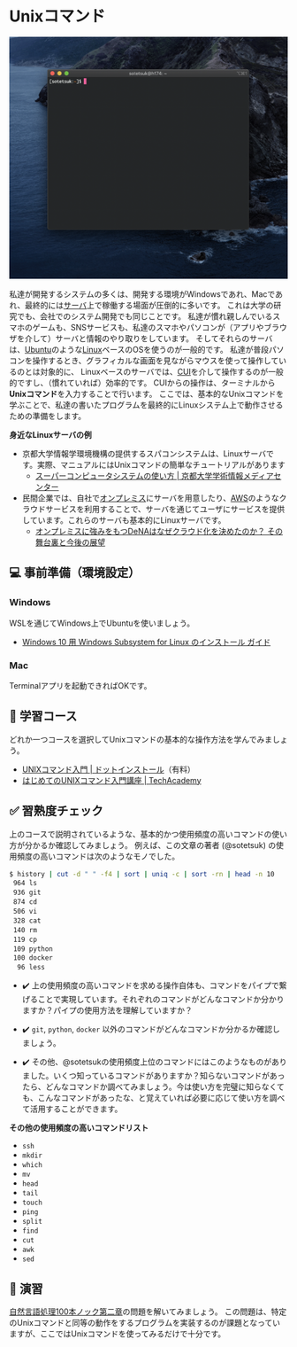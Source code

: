 # Unixコマンド

![terminal](/assets/terminal.png)

私達が開発するシステムの多くは、開発する環境がWindowsであれ、Macであれ、最終的には[サーバ](https://ja.wikipedia.org/wiki/%E3%82%B5%E3%83%BC%E3%83%90)上で稼働する場面が圧倒的に多いです。
これは大学の研究でも、会社でのシステム開発でも同じことです。
私達が慣れ親しんでいるスマホのゲームも、SNSサービスも、私達のスマホやパソコンが（アプリやブラウザを介して）サーバと情報のやり取りをしています。
そしてそれらのサーバは、[Ubuntu](https://ja.wikipedia.org/wiki/Ubuntu)のような[Linux](https://ja.wikipedia.org/wiki/Linux)ベースのOSを使うのが一般的です。
私達が普段パソコンを操作するとき、グラフィカルな画面を見ながらマウスを使って操作しているのとは対象的に、
Linuxベースのサーバでは、[CUI](https://ja.wikipedia.org/wiki/%E3%82%AD%E3%83%A3%E3%83%A9%E3%82%AF%E3%82%BF%E3%83%A6%E3%83%BC%E3%82%B6%E3%82%A4%E3%83%B3%E3%82%BF%E3%83%95%E3%82%A7%E3%83%BC%E3%82%B9)を介して操作するのが一般的ですし、（慣れていれば）効率的です。
CUIからの操作は、ターミナルから**Unixコマンド**を入力することで行います。
ここでは、基本的なUnixコマンドを学ぶことで、私達の書いたプログラムを最終的にLinuxシステム上で動作させるための準備をします。

**身近なLinuxサーバの例**

- 京都大学情報学環境機構の提供するスパコンシステムは、Linuxサーバです。実際、マニュアルにはUnixコマンドの簡単なチュートリアルがあります 
  - [スーパーコンピュータシステムの使い方 | 京都大学学術情報メディアセンター](https://web.kudpc.kyoto-u.ac.jp/manual/ja)
- 民間企業では、自社で[オンプレミス](https://ja.wikipedia.org/wiki/%E3%82%AA%E3%83%B3%E3%83%97%E3%83%AC%E3%83%9F%E3%82%B9#:~:text=%E3%82%AA%E3%83%B3%E3%83%97%E3%83%AC%E3%83%9F%E3%82%B9%EF%BC%88%E8%8B%B1%E8%AA%9E%3A%20on%2Dpremises,%E5%9E%8B%EF%BC%89%E3%81%A8%E3%82%82%E8%A8%B3%E3%81%95%E3%82%8C%E3%82%8B%E3%80%82)にサーバを用意したり、[AWS](https://aws.amazon.com/jp/)のようなクラウドサービスを利用することで、サーバを通じてユーザにサービスを提供しています。これらのサーバも基本的にLinuxサーバです。
  - [オンプレミスに強みをもつDeNAはなぜクラウド化を決めたのか？ その舞台裏と今後の展望](https://fullswing.dena.com/archives/2638)


## :computer: 事前準備（環境設定）

### Windows

WSLを通じてWindows上でUbuntuを使いましょう。

- [Windows 10 用 Windows Subsystem for Linux のインストール ガイド](https://docs.microsoft.com/ja-jp/windows/wsl/install-win10)

### Mac

Terminalアプリを起動できればOKです。

## :blue_book: 学習コース
どれか一つコースを選択してUnixコマンドの基本的な操作方法を学んでみましょう。

- [UNIXコマンド入門 | ドットインストール](https://dotinstall.com/lessons/basic_unix_v3)（有料）
- [はじめてのUNIXコマンド入門講座 | TechAcademy](https://www.youtube.com/watch?v=BLFPr2DsDys&list=PLjw-30bsJNVWvKT9G3n43GoeqOMmdweuQ)

## :white_check_mark: 習熟度チェック

上のコースで説明されているような、基本的かつ使用頻度の高いコマンドの使い方が分かるか確認してみましょう。
例えば、この文章の著者 (@sotetsuk) の使用頻度の高いコマンドは次のようなモノでした。

```sh
$ history | cut -d " " -f4 | sort | uniq -c | sort -rn | head -n 10
 964 ls
 936 git
 874 cd
 506 vi
 328 cat
 140 rm
 119 cp
 109 python
 100 docker
  96 less
```

- :heavy_check_mark: 上の使用頻度の高いコマンドを求める操作自体も、コマンドをパイプで繋げることで実現しています。それぞれのコマンドがどんなコマンドか分かりますか？パイプの使用方法を理解していますか？

- :heavy_check_mark: `git`, `python`, `docker` 以外のコマンドがどんなコマンドか分かるか確認しましょう。

- :heavy_check_mark: その他、@sotetsukの使用頻度上位のコマンドにはこのようなものがありました。いくつ知っているコマンドがありますか？知らないコマンドがあったら、どんなコマンドか調べてみましょう。今は使い方を完璧に知らなくても、こんなコマンドがあったな、と覚えていれば必要に応じて使い方を調べて活用することができます。

**その他の使用頻度の高いコマンドリスト**

- `ssh`
- `mkdir` 
- `which`
- `mv`
- `head`
- `tail`
- `touch`
- `ping`
- `split`
- `find`
- `cut`
- `awk`
- `sed`


## :pencil: 演習

[自然言語処理100本ノック第二章](https://nlp100.github.io/ja/ch02.html)の問題を解いてみましょう。
この問題は、特定のUnixコマンドと同等の動作をするプログラムを実装するのが課題となっていますが、ここではUnixコマンドを使ってみるだけで十分です。